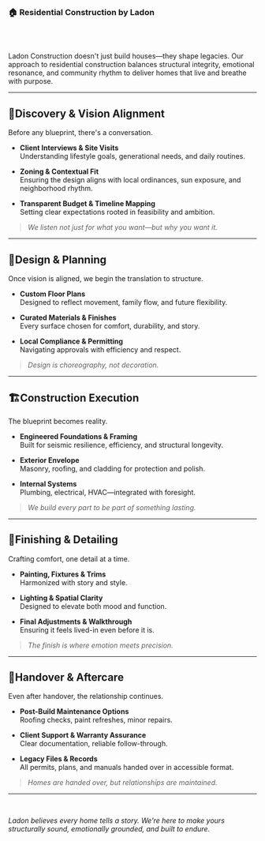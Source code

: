 ### 🏠 Residential Construction by Ladon

<br/><br/>

Ladon Construction doesn't just build houses—they shape legacies. Our approach to residential construction balances structural integrity, emotional resonance, and community rhythm to deliver homes that live and breathe with purpose.

---

## 🧭Discovery & Vision Alignment

Before any blueprint, there's a conversation.

- **Client Interviews & Site Visits**  
  Understanding lifestyle goals, generational needs, and daily routines.

- **Zoning & Contextual Fit**  
  Ensuring the design aligns with local ordinances, sun exposure, and neighborhood rhythm.

- **Transparent Budget & Timeline Mapping**  
  Setting clear expectations rooted in feasibility and ambition.

> _We listen not just for what you want—but why you want it._

---

## 📐Design & Planning

Once vision is aligned, we begin the translation to structure.

- **Custom Floor Plans**  
  Designed to reflect movement, family flow, and future flexibility.

- **Curated Materials & Finishes**  
  Every surface chosen for comfort, durability, and story.

- **Local Compliance & Permitting**  
  Navigating approvals with efficiency and respect.

> _Design is choreography, not decoration._

---

## 🏗️Construction Execution

The blueprint becomes reality.

- **Engineered Foundations & Framing**  
  Built for seismic resilience, efficiency, and structural longevity.

- **Exterior Envelope**  
  Masonry, roofing, and cladding for protection and polish.

- **Internal Systems**  
  Plumbing, electrical, HVAC—integrated with foresight.

> _We build every part to be part of something lasting._

---

## 🎨Finishing & Detailing

Crafting comfort, one detail at a time.

- **Painting, Fixtures & Trims**  
  Harmonized with story and style.

- **Lighting & Spatial Clarity**  
  Designed to elevate both mood and function.

- **Final Adjustments & Walkthrough**  
  Ensuring it feels lived-in even before it is.

> _The finish is where emotion meets precision._

---

## 🔑Handover & Aftercare

Even after handover, the relationship continues.

- **Post-Build Maintenance Options**  
  Roofing checks, paint refreshes, minor repairs.

- **Client Support & Warranty Assurance**  
  Clear documentation, reliable follow-through.

- **Legacy Files & Records**  
  All permits, plans, and manuals handed over in accessible format.

> _Homes are handed over, but relationships are maintained._

---

<br/>

_Ladon believes every home tells a story. We’re here to make yours structurally sound, emotionally grounded, and built to endure._

